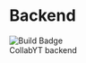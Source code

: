 # Backend   
![Build Badge](https://github.com/collabyt/Backend/workflows/Build/badge.svg)   
CollabYT backend

